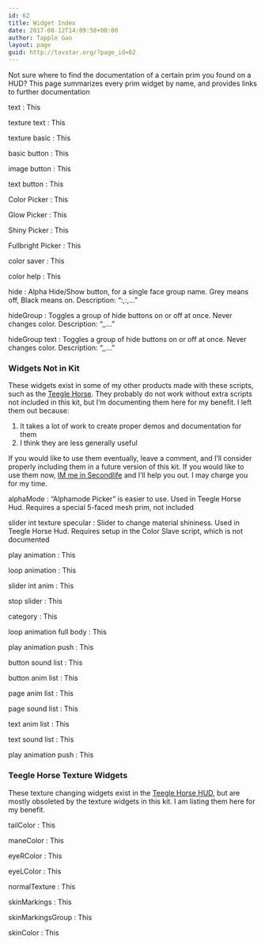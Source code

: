 ```yaml
---
id: 62
title: Widget Index
date: 2017-08-12T14:09:58+00:00
author: Tapple Gao
layout: page
guid: http://tavatar.org/?page_id=62
---
```

Not sure where to find the documentation of a certain prim you found on a HUD? This page summarizes every prim widget by name, and provides links to further documentation

text
:   This

texture text
:   This

texture basic
:   This

basic button
:   This

image button
:   This

text button
:   This

Color Picker
:   This

Glow Picker
:   This

Shiny Picker
:   This

Fullbright Picker
:   This

color saver
:   This

color help
:   This

hide
:   Alpha Hide/Show button, for a single face group name. Grey means off, Black means on. Description: &#8220;<face group>:<face number>,<face group>:<face number>,&#8230;&#8221;

hideGroup
:   Toggles a group of hide buttons on or off at once. Never changes color. Description: &#8220;<face group>,<face group>,&#8230;&#8221;

hideGroup text
:   Toggles a group of hide buttons on or off at once. Never changes color. Description: &#8220;<face group>,<face group>,&#8230;&#8221;

### Widgets Not in Kit

These widgets exist in some of my other products made with these scripts, such as the [Teegle Horse](https://marketplace.secondlife.com/p/Teegle-Horse-Bento-Avatar/10535881). They probably do not work without extra scripts not included in this kit, but I&#8217;m documenting them here for my benefit. I left them out because:

  1. It takes a lot of work to create proper demos and documentation for them
  2. I think they are less generally useful

If you would like to use them eventually, leave a comment, and I&#8217;ll consider properly including them in a future version of this kit. If you would like to use them now, [IM me in Secondlife](http://tavatar.org/about/) and I&#8217;ll help you out. I may charge you for my time.

alphaMode
:   &#8220;Alphamode Picker&#8221; is easier to use. Used in Teegle Horse Hud. Requires a special 5-faced mesh prim, not included

slider int texture specular
:   Slider to change material shininess. Used in Teegle Horse Hud. Requires setup in the Color Slave script, which is not documented

play animation
:   This

loop animation
:   This

slider int anim
:   This

stop slider
:   This

category
:   This

loop animation full body
:   This

play animation push
:   This

button sound list
:   This

button anim list
:   This

page anim list
:   This

page sound list
:   This

text anim list
:   This

text sound list
:   This

play animation push
:   This

### Teegle Horse Texture Widgets

These texture changing widgets exist in the [Teegle Horse HUD](https://marketplace.secondlife.com/p/Teegle-Horse-Bento-Avatar/10535881), but are mostly obsoleted by the texture widgets in this kit. I am listing them here for my benefit.

tailColor
:   This

maneColor
:   This

eyeRColor
:   This

eyeLColor
:   This

normalTexture
:   This

skinMarkings
:   This

skinMarkingsGroup
:   This

skinColor
:   This